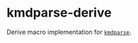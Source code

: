 # kmdparse-derive

Derive macro implementation for [`kmdparse`](https://crates.io/crates/kmdparse).

